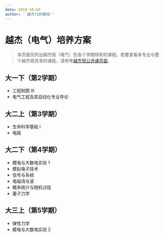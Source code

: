 ```yaml
---
date: 2019-10-03
author: '`越杰71柯春旭`'
---
```


# 越杰（电气）培养方案

> 本页面仅列出越杰班（电气）在各个学期特有的课程。若要查看本专业与整个越杰班共享的课程，请参考[越杰班公选课页面](/program/yuejie)。

## 大一下（第2学期）
- 工程制图 III
- 电气工程及其自动化专业导论

## 大二上（第3学期）
- 生命科学基础 I
- 电路

## 大二下（第4学期）
- 模电与大数电实验 1
- 模拟电子技术
- 信号与系统
- 电磁场与波
- 概率统计与随机过程
- 量子力学

## 大三上（第5学期）
- 弹性力学
- 模电与大数电实验 2
